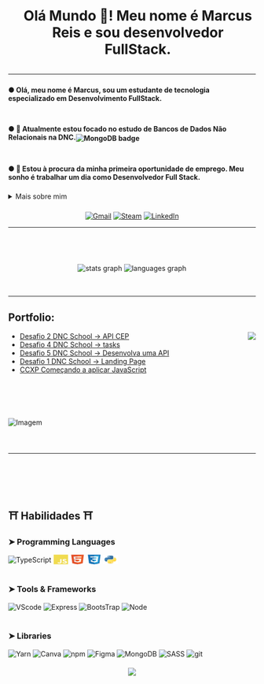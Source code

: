 <!--título-->
<div id="user-content-toc">
  <ul align="center">
    <summary>
      <h1 style="display: inline-block">Olá Mundo 👋! Meu nome é Marcus Reis e sou desenvolvedor FullStack.</h1>
    </summary>
</div>

<hr>

###

<h4>
  
  ●  Olá, meu nome é Marcus, sou um estudante de tecnologia especializado em Desenvolvimento FullStack.
  
  <br>
  
  ●  👾 Atualmente estou focado no estudo de Bancos de Dados Não Relacionais na DNC.​​          <img align="center" alt="MongoDB badge" src="https://img.shields.io/badge/MongoDB-4EA94B?style=for-the-badge&logo=mongodb&logoColor=white" />
  
  <br>
  
  ●  🔭 Estou à procura da minha primeira oportunidade de emprego. Meu sonho é trabalhar um dia como Desenvolvedor Full Stack.
  
</h4>

###

<details>
  <summary>Mais sobre mim</summary>

  - 🎴 Tenho 19 anos, atualmente moro no Brasil. Tenho experiência com React.js(Next, Vite), SASS, Versionamento Git, Node e atualmente estou aprendendo back-end e inglês.

  - ♨️ Gosto de ler bons mangás e livros, além de jogar videogames e futebol. Acredito que nossos interesses pessoais contribuem para uma percepção mais apurada das coisas e para resolver problemas. \O/
    
</details>

###

<div align="center">
  
  [![Gmail](https://img.shields.io/badge/Gmail-D14836?style=for-the-badge&logo=gmail&logoColor=white)]()
  [![Steam](https://img.shields.io/badge/Steam-000000?style=for-the-badge&logo=steam&logoColor=white)](https://steamcommunity.com/id/reissx/)
  [![LinkedIn](https://img.shields.io/badge/LinkedIn-0077B5?style=for-the-badge&logo=linkedin&logoColor=white)](https://www.linkedin.com/in/marcus-reis-2b01bb275/)
  <br>
  <hr>
</div>

###

<br>
<br>
<br>

<div align="center">
  
  <img src="https://github-readme-stats.vercel.app/api?username=Marcusreis05&show_icons=true&theme=dark#gh-dark-mode-only)](https://github.com/anuraghazra/github-readme-stats#gh-dark-mode-only" height="170" alt="stats graph"  />
  <img src="https://github-readme-stats.vercel.app/api/top-langs?username=Marcusreis05&locale=en&hide_title=false&layout=compact&card_width=320&langs_count=5&theme=dark#gh-dark-mode-only" height="170" alt="languages graph"  />

  <br>
  <br>
  <br>
   <hr>
</div>

###

## Portfolio:
  <img align="right" height="100" src="https://user-images.githubusercontent.com/74038190/226127923-0e8b7792-7b3c-462b-951b-63c96ba1a5af.gif">
  
<div align="left">
  
- [Desafio 2 DNC School -> API CEP](https://github.com/Marcusreis05/Desafio-2-Api-DNC?tab=readme-ov-file)
- [Desafio 4 DNC School -> tasks](https://github.com/Marcusreis05/dnc-react-desafio3)
- [Desafio 5 DNC School -> Desenvolva uma API](https://github.com/Marcusreis05/Desafio-5/tree/master)
- [Desafio 1 DNC School -> Landing Page](https://github.com/Marcusreis05/Projeto-DNC-Desafio-1?tab=readme-ov-file)
- [CCXP Começando a aplicar JavaScript](https://github.com/Marcusreis05/CCXP-DNC?tab=readme-ov-file)
  
</div>

###

<br>
<br>
<br>


<!-- GIF -->
<p align="left">
  <img align="center" src="https://user-images.githubusercontent.com/74038190/212750155-3ceddfbd-19d3-40a3-87af-8d329c8323c4.gif" alt="Imagem">

  ###
  
<br>
<hr>
</p>


###

<br>
<br>
<br>


## ⛩️ Habilidades ⛩️

  <div style="flex-basis: 48%;">
    <h3>➤ Programming Languages</h3>
    <img align="center" alt="TypeScript" height="20" width="30" src="https://cdn.jsdelivr.net/gh/devicons/devicon/icons/typescript/typescript-original.svg"/>
    <img align="center" alt="Js" height="20" width="30" src="https://raw.githubusercontent.com/devicons/devicon/master/icons/javascript/javascript-plain.svg">
    <img align="center" alt="HTML" height="20" width="30" src="https://raw.githubusercontent.com/devicons/devicon/master/icons/html5/html5-original.svg">
    <img align="center" alt="CSS" height="20" width="30" src="https://raw.githubusercontent.com/devicons/devicon/master/icons/css3/css3-original.svg">
    <img align="center" alt="Python" height="20" width="30" src="https://raw.githubusercontent.com/devicons/devicon/master/icons/python/python-original.svg">
  </div>

<br>

  <div style="flex-basis: 48%;">
   <h3>➤ Tools & Frameworks</h3>
    <img align="center" alt="VScode" height="20" width="30" src="https://cdn.jsdelivr.net/gh/devicons/devicon/icons/vscode/vscode-original.svg">
    <img align="center" alt="Express" height="20" width="30" src="https://cdn.jsdelivr.net/gh/devicons/devicon/icons/express/express-original.svg"/>
    <img align="center" alt="BootsTrap" height="20" width="30" src="https://cdn.jsdelivr.net/gh/devicons/devicon/icons/bootstrap/bootstrap-original.svg"/>
    <img align="center" alt="Node" height="20" width="30" src="https://cdn.jsdelivr.net/gh/devicons/devicon/icons/nodejs/nodejs-original.svg"/>
  </div>

  <br>

  <div style="flex-basis: 48%;">
    <h3>➤ Libraries</h3>
    <img align="center" alt="Yarn" height="20" width="30" src="https://cdn.jsdelivr.net/gh/devicons/devicon/icons/yarn/yarn-original.svg">
    <img align="center" alt="Canva" src="https://cdn.jsdelivr.net/gh/devicons/devicon/icons/canva/canva-original.svg" width="20" height="30"/>
    <img align="center" alt="npm" src="https://cdn.jsdelivr.net/gh/devicons/devicon/icons/npm/npm-original-wordmark.svg" width="20" height="30"/>
    <img align="center" alt="Figma" src="https://cdn.jsdelivr.net/gh/devicons/devicon/icons/figma/figma-original.svg" width="20" height="30"/>
    <img align="center" alt="MongoDB" src="https://cdn.jsdelivr.net/gh/devicons/devicon/icons/mongodb/mongodb-original.svg" width="20" height="30"/>
    <img align="center" alt="SASS" src="https://cdn.jsdelivr.net/gh/devicons/devicon/icons/sass/sass-original.svg" width="20" height="30"/>
    <img align="center" alt="git" src="https://img.shields.io/badge/GIT-E44C30?style=for-the-badge&logo=git&logoColor=white" width="40" height="30"/>
  </div>
  
  <br>

<div align="center">

  <img align="center" src="https://raw.githubusercontent.com/trinib/trinib/82213791fa9ff58d3ca768ddd6de2489ec23ffca/images/footer.svg">
  
</div>
